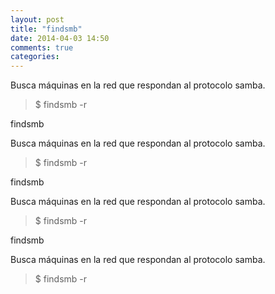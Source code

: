 ```yaml
---
layout: post
title: "findsmb"
date: 2014-04-03 14:50
comments: true
categories: 
---
```

Busca máquinas en la red que respondan al protocolo samba.

>$ findsmb -r

findsmb

Busca máquinas en la red que respondan al protocolo samba.

>$ findsmb -r

findsmb

Busca máquinas en la red que respondan al protocolo samba.

>$ findsmb -r

findsmb

Busca máquinas en la red que respondan al protocolo samba.

>$ findsmb -r


